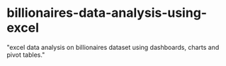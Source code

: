 # billionaires-data-analysis-using-excel
"excel data analysis on billionaires dataset using dashboards, charts and pivot tables."
